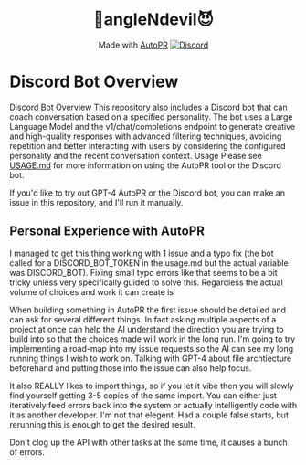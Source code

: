 <div align="center">

# 👼angleNdevil😈


Made with [AutoPR](https://github.com/irgolic/AutoPR) 
[![Discord](https://badgen.net/badge/icon/discord?icon=discord&label&color=purple)](https://discord.gg/ykk7Znt3K6)

</div>

# Discord Bot Overview
Discord Bot Overview
This repository also includes a Discord bot that can coach conversation based on a specified personality. The bot uses a Large Language Model and the v1/chat/completions endpoint to generate creative and high-quality responses with advanced filtering techniques, avoiding repetition and better interacting with users by considering the configured personality and the recent conversation context.
Usage
Please see [USAGE.md](https://github.com/irgolic/AutoPR/blob/main/USAGE.md) for more information on using the AutoPR tool or the Discord bot.

If you'd like to try out GPT-4 AutoPR or the Discord bot, you can make an issue in this repository, and I'll run it manually.
## Personal Experience with AutoPR
I managed to get this thing working with 1 issue and a typo fix (the bot called for a DISCORD_BOT_TOKEN in the usage.md but the actual variable was DISCORD_BOT). Fixing small typo errors like that seems to be a bit tricky unless very specifically guided to solve this. Regardless the actual volume of choices and work it can create is  

When building something in AutoPR the first issue should be detailed and can ask for several different things. In fact asking multiple aspects of a project at once can help the AI understand the direction you are trying to build into so that the choices made will work in the long run. I'm going to try implementing a road-map into my issue requests so the AI can see my long running things I wish to work on. Talking with GPT-4 about file archtiecture beforehand and putting those into the issue can also help focus. 

It also REALLY likes to import things, so if you let it vibe then you will slowly find yourself getting 3-5 copies of the same import. You can either just iteratively feed errors back into the system or actually intelligently code with it as another developer. I'm not that elegent. Had a couple false starts, but rerunning this is enough to get the desired result.

Don't clog up the API with other tasks at the same time, it causes a bunch of errors. 
